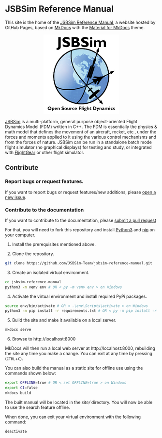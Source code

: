 # JSBSim Reference Manual

This site is the home of the [JSBSim Reference Manual](https://jsbsim-team.github.io/jsbsim-reference-manual), a website hosted by GitHub Pages, based on [MkDocs](https://www.mkdocs.org/) with the [Material for MkDocs](https://squidfunk.github.io/mkdocs-material/) theme.

<p align="center">
<img width="250" heigth="250" src="https://github.com/JSBSim-Team/jsbsim-logo/blob/master/logo_JSBSIM_globe.png">
</p>

[JSBSim](https://github.com/JSBSim-Team/jsbsim) is a multi-platform, general purpose object-oriented Flight Dynamics Model (FDM) written in C++. The FDM is essentially the physics & math model that defines the movement of an aircraft, rocket, etc., under the forces and moments applied to it using the various control mechanisms and from the forces of nature. JSBSim can be run in a standalone batch mode flight simulator (no graphical displays) for testing and study, or integrated with [FlightGear](https://www.flightgear.org/) or other flight simulator.
 
## Contribute

### Report bugs or request features.

If you want to report bugs or request features/new additions, please [open a new issue](https://github.com/JSBSim-Team/jsbsim-reference-manual/issues).

### Contribute to the documentation

If you want to contribute to the documentation, please [submit a pull request](https://github.com/JSBSim-Team/jsbsim-reference-manual/pulls)

For that, you will need to fork this repository and install [Python3](https://www.python.org/) and [pip](https://pip.pypa.io/en/stable/installation/) on your computer.

1. Install the prerequisites mentioned above.

2. Clone the repository.
```bash
git clone https://github.com/JSBSim-Team/jsbsim-reference-manual.git
```

3. Create an isolated virtual environment.
```bash
cd jsbsim-reference-manual
python3 -m venv env # OR < py -m venv env > on Windows
```

4. Activate the virtual environment and install required PyPi packages.
```bash
source env/bin/activate # OR < .\env\Scripts\activate > on Windows
python3 -m pip install -r requirements.txt # OR < py -m pip install -r requirements.txt > on Windows
```

5. Build the site and make it available on a local server.
```bash
mkdocs serve
```

6. Browse to http://localhost:8000

MkDocs will then run a local web server at http://localhost:8000, rebuilding the site any time you make a change. You can exit at any time by pressing (`CTRL`+`C`).

You can also build the manual as a static site for offline use using the commands shown below:
```bash
export OFFLINE=true # OR < set OFFLINE=true > on Windows
export CI=false
mkdocs build
```
The built manual will be located in the *site/* directory. You will now be able to use the search feature offline.

When done, you can exit your virtual environment with the following command:
```bash
deactivate
```
